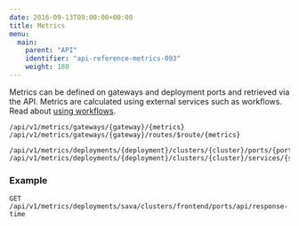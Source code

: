 ```yaml
---
date: 2016-09-13T09:00:00+00:00
title: Metrics
menu:
  main:
    parent: "API"
    identifier: "api-reference-metrics-093"
    weight: 180
---
```

Metrics can be defined on gateways and deployment ports and retrieved via the API. Metrics are calculated using external services such as workflows. Read about [using workflows](documentation/using-vamp/workflows/).

```
/api/v1/metrics/gateways/{gateway}/{metrics}
/api/v1/metrics/gateways/{gateway}/routes/$route/{metrics}

/api/v1/metrics/deployments/{deployment}/clusters/{cluster}/ports/{port}/{metrics}
/api/v1/metrics/deployments/{deployment}/clusters/{cluster}/services/{service}/ports/{port}/{metrics}
```

### Example
    GET /api/v1/metrics/deployments/sava/clusters/frontend/ports/api/response-time

